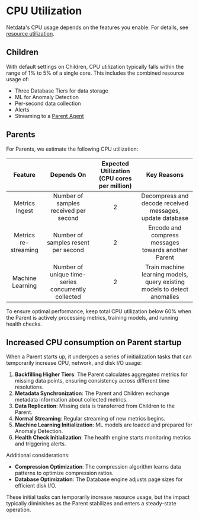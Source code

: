 # CPU Utilization

Netdata's CPU usage depends on the features you enable. For details, see [resource utilization](/docs/netdata-agent/sizing-netdata-agents/README.md).

## Children

With default settings on Children, CPU utilization typically falls within the range of 1% to 5% of a single core. This includes the combined resource usage of:

- Three Database Tiers for data storage
- ML for Anomaly Detection
- Per-second data collection
- Alerts
- Streaming to a [Parent Agent](/docs/observability-centralization-points/metrics-centralization-points/README.md)

## Parents

For Parents, we estimate the following CPU utilization:

|       Feature        |                     Depends On                      | Expected Utilization (CPU cores per million) |                               Key Reasons                                |
|:--------------------:|:---------------------------------------------------:|:--------------------------------------------:|:------------------------------------------------------------------------:|
|    Metrics Ingest    |        Number of samples received per second        |                      2                       |         Decompress and decode received messages, update database         |
| Metrics re-streaming |         Number of samples resent per second         |                      2                       |           Encode and compress messages towards another Parent            |
|   Machine Learning   | Number of unique time-series concurrently collected |                      2                       | Train machine learning models, query existing models to detect anomalies |

To ensure optimal performance, keep total CPU utilization below 60% when the Parent is actively processing metrics, training models, and running health checks.

## Increased CPU consumption on Parent startup

When a Parent starts up, it undergoes a series of initialization tasks that can temporarily increase CPU, network, and disk I/O usage:

1. **Backfilling Higher Tiers**: The Parent calculates aggregated metrics for missing data points, ensuring consistency across different time resolutions.
2. **Metadata Synchronization**: The Parent and Children exchange metadata information about collected metrics.
3. **Data Replication**: Missing data is transferred from Children to the Parent.
4. **Normal Streaming**: Regular streaming of new metrics begins.
5. **Machine Learning Initialization**: ML models are loaded and prepared for Anomaly Detection.
6. **Health Check Initialization**: The health engine starts monitoring metrics and triggering alerts.

Additional considerations:

- **Compression Optimization**: The compression algorithm learns data patterns to optimize compression ratios.
- **Database Optimization**: The Database engine adjusts page sizes for efficient disk I/O.

These initial tasks can temporarily increase resource usage, but the impact typically diminishes as the Parent stabilizes and enters a steady-state operation.
